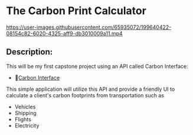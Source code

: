 # The Carbon Print Calculator



https://user-images.githubusercontent.com/65935072/199640422-08154c82-6020-4325-aff9-db3010009a11.mp4



## Description: 
This will be my first capstone project using an API called Carbon Interface: 
- 👣[Carbon Interface](https://docs.carboninterface.com/)

This simple application will utilize this API and provide a friendly UI to calculate a client's carbon footprints from transportation such as 
* Vehicles
* Shipping  
* Flights
* Electricity 



